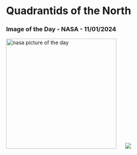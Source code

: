 # Quadrantids of the North
### Image of the Day - NASA - 11/01/2024
<img src="https://apod.nasa.gov/apod/image/2401/2024_quadrantids_240104_med_bsyeom1024.jpg" alt="nasa picture of the day" width="300"/>&nbsp; &nbsp; &nbsp; <img src="https://github-readme-streak-stats.herokuapp.com/?user=tempo-riz&theme=tokyonight" >



  
